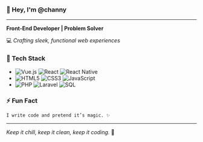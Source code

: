 ### 👋 Hey, I'm @channy
---
**Front-End Developer | Problem Solver**

💻 *Crafting sleek, functional web experiences*

### 🔧 Tech Stack
- ![Vue.js](https://img.shields.io/badge/Vue.js-4FC08D?style=for-the-badge&logo=vue.js&logoColor=white) ![React](https://img.shields.io/badge/React-61DAFB?style=for-the-badge&logo=react&logoColor=white) ![React Native](https://img.shields.io/badge/React%20Native-61DAFB?style=for-the-badge&logo=react&logoColor=white)
- ![HTML5](https://img.shields.io/badge/HTML5-E34F26?style=for-the-badge&logo=html5&logoColor=white) ![CSS3](https://img.shields.io/badge/CSS3-1572B6?style=for-the-badge&logo=css3&logoColor=white) ![JavaScript](https://img.shields.io/badge/JavaScript-F7DF1E?style=for-the-badge&logo=javascript&logoColor=black)
- ![PHP](https://img.shields.io/badge/PHP-777BB4?style=for-the-badge&logo=php&logoColor=white) ![Laravel](https://img.shields.io/badge/Laravel-FF2D20?style=for-the-badge&logo=laravel&logoColor=white) ![SQL](https://img.shields.io/badge/SQL-4479A1?style=for-the-badge&logo=postgresql&logoColor=white)


### ⚡ Fun Fact
```
I write code and pretend it’s magic. ✨
```
---
*Keep it chill, keep it clean, keep it coding.* 🚀
